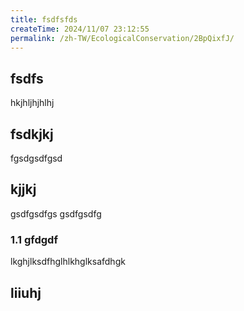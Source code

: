 ```yaml
---
title: fsdfsfds
createTime: 2024/11/07 23:12:55
permalink: /zh-TW/EcologicalConservation/2BpQixfJ/
---
```


## fsdfs
hkjhljhjhlhj
## fsdkjkj

fgsdgsdfgsd

## kjjkj

gsdfgsdfgs
gsdfgsdfg

### 1.1 gfdgdf


lkghjlksdfhglhlkhglksafdhgk

## liiuhj

